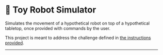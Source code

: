 # 🤖 Toy Robot Simulator 

Simulates the movement of a hypothetical robot on top of a hypothetical tabletop,
once provided with commands by the user.

This project is meant to address the challenge defined 
in [the instructions provided][instructions].

---

[instructions]: CHALLENGE.md
